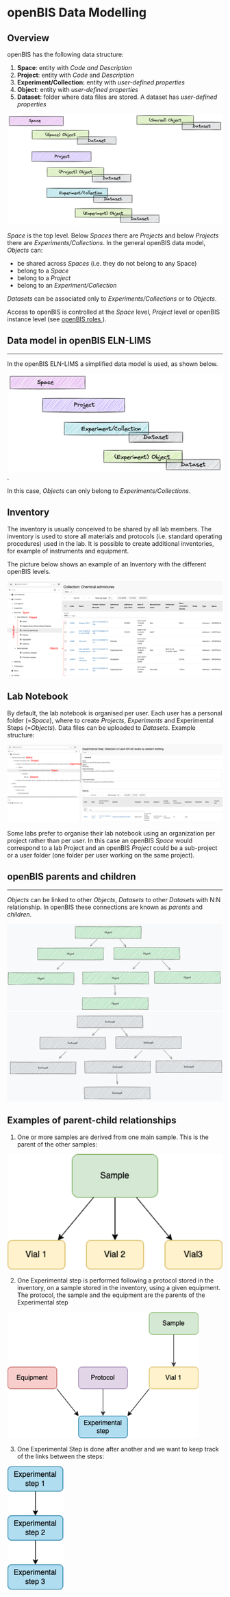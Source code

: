# openBIS Data Modelling

## Overview

openBIS has the following data structure:

1.  **Space**: entity with *Code and *Description**
2.  **Project**: entity with *Code* and *Description*
3.  **Experiment/Collection:** entity with *user-defined properties*
4.  **Object**: entity with *user-defined properties* 
5.  **Dataset**: folder where data files are stored. A dataset has *user-defined properties*      
      
![image info](img/openbis-data-model-v3.png)


*Space* is the top level. Below *Spaces* there are *Projects* and below *Projects* there are *Experiments/Collections*. 
In the general openBIS data model, *Objects* can:
- be shared across *Spaces* (i.e. they do not belong to any Space)
- belong to a *Space*
- belong to a *Project*
- belong to an *Experiment/Collection*
  
*Datasets* can be associated only to *Experiments/Collections* or to *Objects*.  

Access to openBIS is controlled at the *Space* level, *Project* level or openBIS instance level (see [openBIS roles ](../general-admin-users/admins-documentation/user-registration.md#openbis-roles)).

  

## Data model in openBIS ELN-LIMS 
-------------------------------

In the openBIS ELN-LIMS a simplified data model is used, as shown below.  

![image info](img/ELN-data-model-v2.png). 

In this case, *Objects* can only belong to *Experiments/Collections*.




## Inventory

The inventory is usually conceived to be shared by all lab members. The
inventory is used to store all materials and protocols (i.e. standard
operating procedures) used in the lab. It is possible to create
additional inventories, for example of instruments and equipment.

The picture below shows an example of an Inventory with the different openBIS levels.  

![image info](img/inventory-data-model.png)




## Lab Notebook

By default, the lab notebook is organised per user. Each user has a
personal folder (=*Space*), where to create *Projects*, *Experiments*
and Experimental Steps (=*Objects*). Data files can be uploaded to *Datasets*. Example structure:

  
![image info](img/labnotebook-data-model.png)



  

Some labs prefer to organise their lab notebook using an organization
per project rather than per user. In this case an openBIS *Space* would
correspond to a lab Project and an openBIS *Project* could be a
sub-project or a user folder (one folder per user working on the same project). 
  

## openBIS parents and children
----------------------------

*Objects* can be linked to other *Objects*, *Datasets* to other *Datasets* with
N:N relationship. In openBIS these connections are known as *parents*
and *children*.

  

![image info](img/objects-parents-children.png)![image info](img/dataset-parents-children.png)



  

## Examples of parent-child relationships

1.  One or more samples are derived from one main sample. This is the
    parent of the other samples:  


![image info](img/sample-vials.png)
      
2.  One Experimental step is performed following a protocol stored in the
    inventory, on a sample stored in the inventory, using a given equipment. The protocol, the sample and the equipment are the parents of the Experimental step


![image info](img/exp-step-parents.png)

      
3.  One Experimental Step is done after another and we want to keep
    track of the links between the steps: 
    
     
![image info](img/exp-step-parents-children.png)
      


